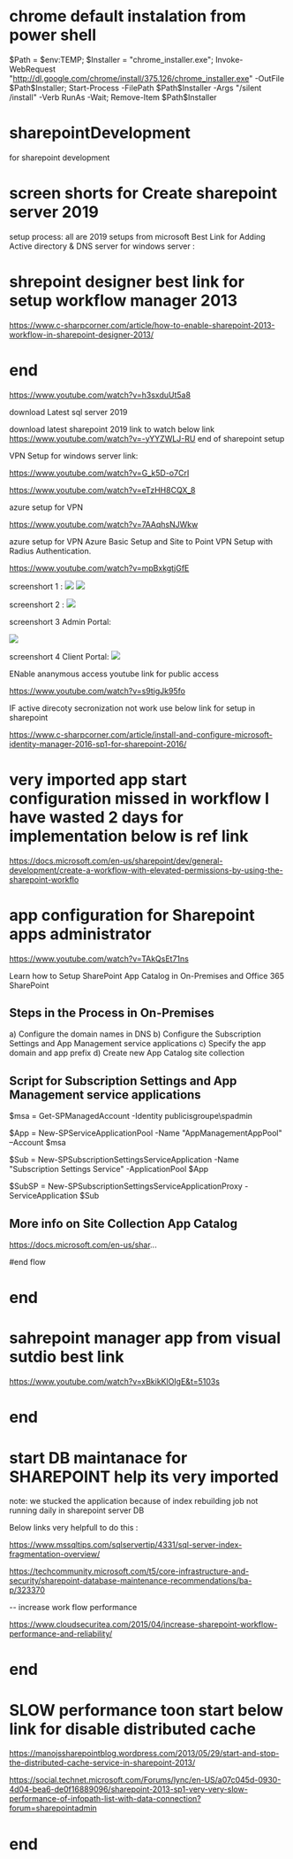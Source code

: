 # chrome default instalation from power shell

$Path = $env:TEMP; $Installer = "chrome_installer.exe"; Invoke-WebRequest "http://dl.google.com/chrome/install/375.126/chrome_installer.exe" -OutFile $Path\$Installer; Start-Process -FilePath $Path\$Installer -Args "/silent /install" -Verb RunAs -Wait; Remove-Item $Path\$Installer

# sharepointDevelopment
for sharepoint development
# screen shorts for Create sharepoint server 2019

setup process: all are 2019 setups from microsoft 
Best Link for Adding Active directory & DNS server for windows server :

# shrepoint designer best link for setup workflow manager 2013

https://www.c-sharpcorner.com/article/how-to-enable-sharepoint-2013-workflow-in-sharepoint-designer-2013/

# end

https://www.youtube.com/watch?v=h3sxduUt5a8

download Latest sql server 2019

download latest sharepoint 2019   link to watch below link https://www.youtube.com/watch?v=-yYYZWLJ-RU
end of sharepoint setup

VPN Setup for windows server link:

https://www.youtube.com/watch?v=G_k5D-o7CrI

https://www.youtube.com/watch?v=eTzHH8CQX_8

azure setup for VPN

https://www.youtube.com/watch?v=7AAqhsNJWkw

azure setup for VPN 
Azure Basic Setup and Site to Point VPN Setup with Radius Authentication.

https://www.youtube.com/watch?v=mpBxkgtjGfE

screenshort 1 :
![](images/step1.png)
![](images/Screenshot%202020-05-15%20at%205.50.09%20PM.png)

screenshort 2 :
![](images/Screenshot%202020-05-15%20at%206.03.39%20PM.png)

screenshort 3 Admin Portal:

![](images/Screenshot%202020-05-15%20at%206.50.16%20PM.png)

screenshort 4 Client Portal:
![](images/Screenshot%202020-05-15%20at%206.42.57%20PM.png)

ENable ananymous access youtube link for public access

https://www.youtube.com/watch?v=s9tigJk95fo


IF active direcoty secronization not work use below link for setup in sharepoint

https://www.c-sharpcorner.com/article/install-and-configure-microsoft-identity-manager-2016-sp1-for-sharepoint-2016/


# very imported app start configuration missed in workflow I have wasted 2 days for implementation below is ref link

https://docs.microsoft.com/en-us/sharepoint/dev/general-development/create-a-workflow-with-elevated-permissions-by-using-the-sharepoint-workflo

# app configuration for Sharepoint apps administrator

https://www.youtube.com/watch?v=TAkQsEt71ns

Learn how to Setup SharePoint App Catalog in On-Premises and Office 365 SharePoint 

Steps in the Process in On-Premises
-----------------------------------------------------------
a) Configure the domain names in DNS
b) Configure the Subscription Settings and App Management service applications
c) Specify the app domain and app prefix 
d) Create new App Catalog site collection

Script for Subscription Settings and App Management service applications
-----------------------------------------------------------------------
$msa = Get-SPManagedAccount -Identity publicisgroupe\spadmin

$App = New-SPServiceApplicationPool -Name "AppManagementAppPool" –Account $msa

$Sub = New-SPSubscriptionSettingsServiceApplication -Name "Subscription Settings Service" -ApplicationPool $App

$SubSP = New-SPSubscriptionSettingsServiceApplicationProxy -ServiceApplication $Sub

More info on Site Collection App Catalog
------------------------------------------------------------------
https://docs.microsoft.com/en-us/shar...

#end flow

# end

# sahrepoint manager app from visual sutdio best link
https://www.youtube.com/watch?v=xBkikKlOIgE&t=5103s
# end 

# start DB maintanace for SHAREPOINT help its very imported
note: we stucked the application because of index rebuilding job not running daily in sharepoint server DB

Below links very helpfull to do this :
  
  https://www.mssqltips.com/sqlservertip/4331/sql-server-index-fragmentation-overview/
  
  https://techcommunity.microsoft.com/t5/core-infrastructure-and-security/sharepoint-database-maintenance-recommendations/ba-p/323370
  
  -- increase work flow performance
  
  https://www.cloudsecuritea.com/2015/04/increase-sharepoint-workflow-performance-and-reliability/  
# end 

# SLOW  performance toon start below link for disable distributed cache

https://manojssharepointblog.wordpress.com/2013/05/29/start-and-stop-the-distributed-cache-service-in-sharepoint-2013/

https://social.technet.microsoft.com/Forums/lync/en-US/a07c045d-0930-4d04-bea6-de0f16889096/sharepoint-2013-sp1-very-very-slow-performance-of-infopath-list-with-data-connection?forum=sharepointadmin
# end
